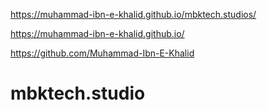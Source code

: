 https://muhammad-ibn-e-khalid.github.io/mbktech.studios/

https://muhammad-ibn-e-khalid.github.io/

https://github.com/Muhammad-Ibn-E-Khalid

# mbktech.studio
